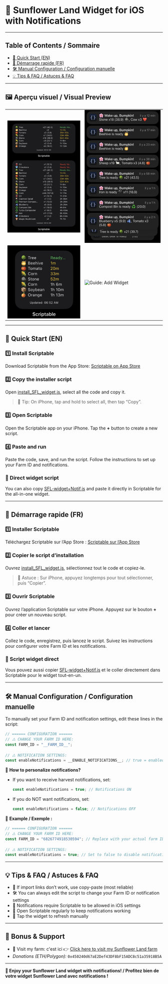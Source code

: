 # 🌻 Sunflower Land Widget for iOS with Notifications

---

## Table of Contents / Sommaire

- [🌻 Quick Start (EN)](#quick-start-en)
- [🌻 Démarrage rapide (FR)](#demarrage-rapide-fr)
- [🛠️ Manual Configuration / Configuration manuelle](#manual-configuration--configuration-manuelle)
- [💡 Tips & FAQ / Astuces & FAQ](#tips--faq--astuces--faq)

---

## 🖼️ Aperçu visuel / Visual Preview

<table>
  <tr>
    <td><img src="IMG_9819.jpg" alt="Sunflower Land Widget - Screenshot 1" width="300" /></td>
    <td><img src="IMG_9836.jpg" alt="Sunflower Land Widget - Screenshot 3" width="300" /></td>
  </tr>
  <tr>
    <td><img src="IMG_9820.jpg" alt="Sunflower Land Widget - Screenshot 2" width="300" /></td>
    <td><img src="https://github.com/UsernameYann/Sunflower-Land-Widget-for-iOS/blob/main/guide_widget.gif?raw=true" alt="Guide: Add Widget" width="320" /></td>
  </tr>
</table>

---

## 🌻 Quick Start (EN)

### 1️⃣ Install Scriptable

Download Scriptable from the App Store: [Scriptable on App Store](https://apps.apple.com/app/scriptable/id1405459188)

### 2️⃣ Copy the installer script

Open [install_SFL_widget.js](install_SFL_widget.js), select all the code and copy it.

> 📱 Tip: On iPhone, tap and hold to select all, then tap “Copy”.

### 3️⃣ Open Scriptable

Open the Scriptable app on your iPhone. Tap the **+** button to create a new script.

### 4️⃣ Paste and run

Paste the code, save, and run the script. Follow the instructions to set up your Farm ID and notifications.

### 🌻 Direct widget script

You can also copy [SFL-widget+Notif.js](SFL-widget+Notif.js) and paste it directly in Scriptable for the all-in-one widget.

---

## 🌻 Démarrage rapide (FR)

### 1️⃣ Installer Scriptable

Téléchargez Scriptable sur l’App Store : [Scriptable sur l’App Store](https://apps.apple.com/app/scriptable/id1405459188)

### 2️⃣ Copier le script d’installation

Ouvrez [install_SFL_widget.js](install_SFL_widget.js), sélectionnez tout le code et copiez-le.

> 📱 Astuce : Sur iPhone, appuyez longtemps pour tout sélectionner, puis “Copier”.

### 3️⃣ Ouvrir Scriptable

Ouvrez l’application Scriptable sur votre iPhone. Appuyez sur le bouton **+** pour créer un nouveau script.

### 4️⃣ Coller et lancer

Collez le code, enregistrez, puis lancez le script. Suivez les instructions pour configurer votre Farm ID et les notifications.

### 🌻 Script widget direct

Vous pouvez aussi copier [SFL-widget+Notif.js](SFL-widget+Notif.js) et le coller directement dans Scriptable pour le widget tout-en-un.

---

## 🛠️ Manual Configuration / Configuration manuelle

To manually set your Farm ID and notification settings, edit these lines in the script:

```js
// ====== CONFIGURATION ======
// ⚠️ CHANGE YOUR FARM ID HERE:
const FARM_ID = "__FARM_ID__";

// ⚠️ NOTIFICATION SETTINGS:
const enableNotifications = __ENABLE_NOTIFICATIONS__; // true = enabled, false = disabled
```

🌻 **How to personalize notifications?**

- If you want to receive harvest notifications, set:
  ```js
  const enableNotifications = true; // Notifications ON
  ```
- If you do NOT want notifications, set:
  ```js
  const enableNotifications = false; // Notifications OFF
  ```

🌻 **Example / Exemple :**

```js
// ====== CONFIGURATION ======
// ⚠️ CHANGE YOUR FARM ID HERE:
const FARM_ID = "6826774918530594"; // Replace with your actual farm ID

// ⚠️ NOTIFICATION SETTINGS:
const enableNotifications = true; // Set to false to disable notifications
```

---

## 💡 Tips & FAQ / Astuces & FAQ

- 🌻 If import links don’t work, use copy-paste (most reliable)
- 🛠️ You can always edit the script to change your Farm ID or notification settings
- 🔔 Notifications require Scriptable to be allowed in iOS settings
- 📲 Open Scriptable regularly to keep notifications working
- 🔄 Tap the widget to refresh manually

---

## 🌻 Bonus & Support

- 👋 Visit my farm: c'est ici 👉 [Click here to visit my Sunflower Land farm](https://sunflower-land.com/play/#/visit/6826774918530594)
- _Donations (ETH/Polygon):_ `0x450240d67aE2Def43DF8bF15ADC8c51a35918B5A`

---

**🎉 Enjoy your Sunflower Land widget with notifications! / Profitez bien de votre widget Sunflower Land avec notifications !**

